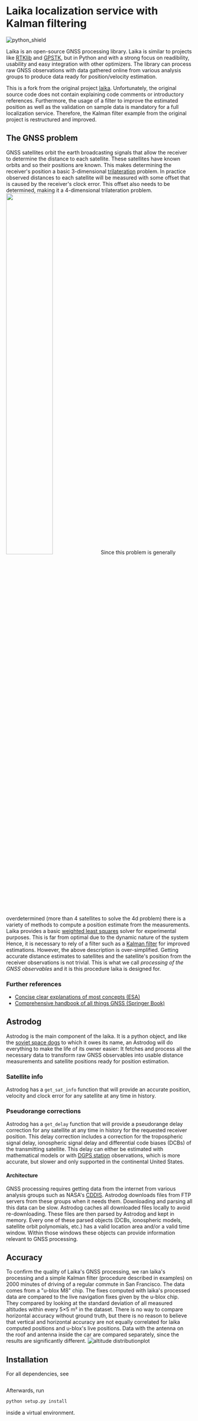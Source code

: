 # Laika localization service with Kalman filtering
![python_shield](https://img.shields.io/badge/Python-3.8.2-yellow)

Laika is an open-source GNSS processing library.
Laika is similar to projects like [RTKlib](https://github.com/tomojitakasu/RTKLIB) and [GPSTK](https://github.com/SGL-UT/GPSTk),
but in Python and with a strong focus on readibility, usability and easy integration with other optimizers.
The library can process raw GNSS observations with data gathered online from various analysis groups to produce data ready for position/velocity estimation.

This is a fork from the original project [laika](https://github.com/commaai/laika).
Unfortunately, the original source code does not contain explaining code comments or introductory references.
Furthermore, the usage of a filter to improve the estimated position as well as the validation on sample data is mandatory for a full localization service.
Therefore, the Kalman filter example from the original project is restructured and improved.

## The GNSS problem
GNSS satellites orbit the earth broadcasting signals that allow the receiver to determine the distance to each satellite. These satellites have known orbits and so their positions are known. This makes determining the receiver's position a basic 3-dimensional [trilateration](https://en.wikipedia.org/wiki/Trilateration) problem. In practice observed distances to each satellite will be measured with some offset that is caused by the receiver's clock error. This offset also needs to be determined, making it a 4-dimensional trilateration problem. 
<img src="https://upload.wikimedia.org/wikipedia/commons/thumb/c/c3/3spheres.svg/622px-3spheres.svg.png" width="50%">
Since this problem is generally overdetermined (more than 4 satellites to solve the 4d problem) there is a variety of methods to compute a position estimate from the measurements.
Laika provides a basic [weighted least squares](https://en.wikipedia.org/wiki/Weighted_least_squares) solver for experimental purposes.
This is far from optimal due to the dynamic nature of the system
Hence, it is necessary to rely of a filter such as a [Kalman filter](https://en.wikipedia.org/wiki/Kalman_filter) for improved estimations.
However, the above description is over-simplified.
Getting accurate distance estimates to satellites and the satellite's position from the receiver observations is not trivial.
This is what we call _processing of the GNSS observables_ and it is this procedure laika is designed for.

### Further references
- [Concise clear explanations of most concepts (ESA)](https://gssc.esa.int/navipedia/index.php/Main_Page)
- [Comprehensive handbook of all things GNSS (Springer Book)](https://www.springer.com/us/book/9783319429267)

## Astrodog
Astrodog is the main component of the laika.
It is a python object, and like the [soviet space dogs](https://en.wikipedia.org/wiki/Soviet_space_dogs) to which it owes its name,
an Astrodog will do everything to make the life of its owner easier:
It fetches and process all the necessary data to transform raw GNSS observables into usable distance measurements and satellite positions ready for position estimation.

### Satellite info
Astrodog has a `get_sat_info` function that will provide an accurate position, velocity and clock error for any satellite at any time in history. 

### Pseudorange corrections
Astrodog has a `get_delay` function that will provide a pseudorange delay correction for any satellite at any time in history for the requested receiver position.
This delay correction includes a correction for the tropospheric signal delay, ionospheric signal delay and differential code biases (DCBs) of the transmitting satellite.
This delay can either be estimated with mathematical models or with [DGPS station](https://www.ngs.noaa.gov/CORS/) observations,
which is more accurate, but slower and only supported in the continental United States.

#### Architecture
GNSS processing requires getting data from the internet from various analysis groups
such as NASA's [CDDIS](https://cddis.nasa.gov/Data_and_Derived_Products/GNSS/GNSS_data_and_product_archive.html).
Astrodog downloads files from FTP servers from these groups when it needs them. Downloading and parsing all this data can be slow.
Astrodog caches all downloaded files locally to avoid re-downloading.
These files are then parsed by Astrodog and kept in memory.
Every one of these parsed objects (DCBs, ionospheric models, satellite orbit polynomials, etc.) has a valid location area and/or a valid time window. 
Within those windows these objects can provide information relevant to GNSS processing.

## Accuracy
To confirm the quality of Laika's GNSS processing, we ran laika's processing and a simple Kalman filter (procedure described in examples) on 2000 minutes of driving of a regular commute in San Francisco. The data comes from a "u-blox M8" chip. The fixes computed with laika's processed data are compared to the live navigation fixes given by the u-blox chip. They compared by looking at the standard deviation of all measured altitudes within every 5×5 m² in the dataset. There is no way to compare horizontal accuracy without ground truth, but there is no reason to believe that vertical and horizontal accuracy are not equally correlated for laika computed positions and u-blox's live positions. Data with the antenna on the roof and antenna inside the car are compared separately, since the results are significantly different. 
![altitude distributionplot](distplot_laika.png)

## Installation
For all dependencies, see
```bash

```
Afterwards, run
```bash
python setup.py install
```
inside a virtual environment. 